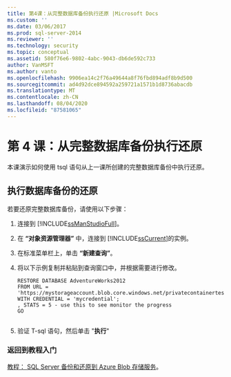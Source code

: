 ```yaml
---
title: 第4课：从完整数据库备份执行还原 |Microsoft Docs
ms.custom: ''
ms.date: 03/06/2017
ms.prod: sql-server-2014
ms.reviewer: ''
ms.technology: security
ms.topic: conceptual
ms.assetid: 580f76e6-9802-4abc-9043-db6de592c733
author: VanMSFT
ms.author: vanto
ms.openlocfilehash: 9906ea14c2f76a49644a8f76fbd894adf8b9d500
ms.sourcegitcommit: ad4d92dce894592a259721a1571b1d8736abacdb
ms.translationtype: MT
ms.contentlocale: zh-CN
ms.lasthandoff: 08/04/2020
ms.locfileid: "87581065"
---
```

# <a name="lesson-4-perform-a-restore-from-a-full-database-backup"></a>第 4 课：从完整数据库备份执行还原
  本课演示如何使用 tsql 语句从上一课所创建的完整数据库备份中执行还原。  
  
## <a name="perform-a-restore-of-a-database-backup"></a>执行数据库备份的还原  
 若要还原完整数据库备份，请使用以下步骤：  
  
1.  连接到 [!INCLUDE[ssManStudioFull](../includes/ssmanstudiofull-md.md)]。  
  
2.  在 **“对象资源管理器”** 中，连接到 [!INCLUDE[ssCurrent](../includes/sscurrent-md.md)]的实例。  
  
3.  在标准菜单栏上，单击 **“新建查询”**。  
  
4.  将以下示例复制并粘贴到查询窗口中，并根据需要进行修改。  
  
    ```  
    RESTORE DATABASE AdventureWorks2012   
    FROM URL = 'https://mystorageaccount.blob.core.windows.net/privatecontainertest/AdventureWorks2012.bak'   
    WITH CREDENTIAL = 'mycredential';  
    , STATS = 5 - use this to see monitor the progress  
    GO  
  
    ```  
  
5.  验证 T-sql 语句，然后单击 "**执行**"  
  
### <a name="return-to-tutorials-portal"></a>返回到教程入门  
 [教程： SQL Server 备份和还原到 Azure Blob 存储服务](../relational-databases/tutorial-sql-server-backup-and-restore-to-azure-blob-storage-service.md)。  
  
  
